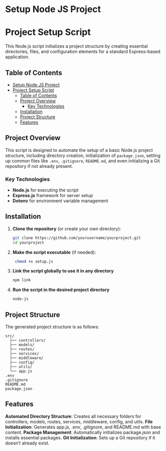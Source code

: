 # Setup Node JS Project

# Project Setup Script

This Node.js script initializes a project structure by creating essential directories, files, and configuration elements for a standard Express-based application.

## Table of Contents

- [Setup Node JS Project](#setup-node-js-project)
- [Project Setup Script](#project-setup-script)
  - [Table of Contents](#table-of-contents)
  - [Project Overview](#project-overview)
    - [Key Technologies](#key-technologies)
  - [Installation](#installation)
  - [Project Structure](#project-structure)
  - [Features](#features)

## Project Overview

This script is designed to automate the setup of a basic Node.js project structure, including directory creation, initialization of `package.json`, setting up common files like `.env`, `.gitignore`, `README.md`, and even initializing a Git repository if not already present.

### Key Technologies

- **Node.js** for executing the script
- **Express.js** framework for server setup
- **Dotenv** for environment variable management

## Installation

1. **Clone the repository** (or create your own directory):

   ```bash
   git clone https://github.com/yourusername/yourproject.git
   cd yourproject

   ```

2. **Make the script executable** (if needed):

   ```bash
    chmod +x setup.js

   ```

3. **Link the script globally to use it in any directory**

   ```bash
   npm link

   ```

4. **Run the script in the desired project directory**
   ```bash
   node-js
   ```

## Project Structure

The generated project structure is as follows:

```plaintext
src/
  ├── controllers/
  ├── models/
  ├── routes/
  ├── services/
  ├── middleware/
  ├── config/
  ├── utils/
  └── app.js
.env
.gitignore
README.md
package.json
```

## Features

**Automated Directory Structure**: Creates all necessary folders for controllers, models, routes, services, middleware, config, and utils.
**File Initialization**: Generates app.js, .env, .gitignore, and README.md with base content.
**Package Management**: Automatically initializes package.json and installs essential packages.
**Git Initialization**: Sets up a Git repository if it doesn’t already exist.
